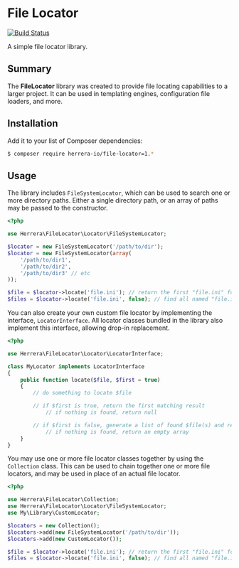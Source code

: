 File Locator
============

[![Build Status](https://travis-ci.org/herrera-io/php-file-locator.png)](http://travis-ci.org/herrera-io/php-file-locator)

A simple file locator library.

Summary
-------

The **FileLocator** library was created to provide file locating capabilities to a larger project. It can be used in templating engines, configuration file loaders, and more.

Installation
------------

Add it to your list of Composer dependencies:

```sh
$ composer require herrera-io/file-locator=1.*
```

Usage
-----

The library includes `FileSystemLocator`, which can be used to search one or more directory paths. Either a single directory path, or an array of paths may be passed to the constructor.

```php
<?php

use Herrera\FileLocator\Locator\FileSystemLocator;

$locator = new FileSystemLocator('/path/to/dir');
$locator = new FileSystemLocator(array(
    '/path/to/dir1',
    '/path/to/dir2',
    '/path/to/dir3' // etc
));

$file = $locator->locate('file.ini'); // return the first "file.ini" found
$files = $locator->locate('file.ini', false); // find all named "file.ini"
```

You can also create your own custom file locator by implementing the interface, `LocatorInterface`. All locator classes bundled in the library also implement this interface, allowing drop-in replacement.

```php
<?php

use Herrera\FileLocator\Locator\LocatorInterface;

class MyLocator implements LocatorInterface
{
    public function locate($file, $first = true)
    {
        // do something to locate $file

        // if $first is true, return the first matching result
            // if nothing is found, return null

        // if $first is false, generate a list of found $file(s) and return it
            // if nothing is found, return an empty array
    }
}
```

You may use one or more file locator classes together by using the `Collection` class. This can be used to chain together one or more file locators, and may be used in place of an actual file locator.

```php
<?php

use Herrera\FileLocator\Collection;
use Herrera\FileLocator\Locator\FileSystemLocator;
use My\Library\CustomLocator;

$locators = new Collection();
$locators->add(new FileSystemLocator('/path/to/dir'));
$locators->add(new CustomLocator());

$file = $locator->locate('file.ini'); // return the first "file.ini" found
$files = $locator->locate('file.ini', false); // find all named "file.ini"
```